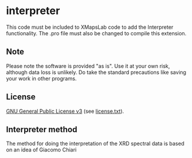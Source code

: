 # interpreter
This code must be included to XMapsLab code to add the Interpreter functionality. The .pro file must also be changed to compile this extension.

## Note
Please note the software is provided "as is".  Use it at your own risk, although data loss is unlikely. Do take the standard precautions like saving your work in other programs.

## License
[GNU General Public License v3](https://www.gnu.org/licenses/gpl-3.0.en.html)
(see [license.txt](license.txt)).

## Interpreter method
The method for doing the interpretation of the XRD spectral data is based on an idea of Giacomo Chiari

